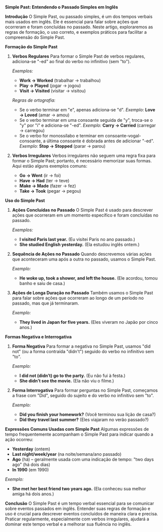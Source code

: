 **Simple Past: Entendendo o Passado Simples em Inglês**

**Introdução**
O Simple Past, ou passado simples, é um dos tempos verbais mais usados em inglês. Ele é essencial para falar sobre ações que ocorreram e foram concluídas no passado. Neste artigo, exploraremos as regras de formação, o uso correto, e exemplos práticos para facilitar a compreensão do Simple Past.

**Formação do Simple Past**

1. **Verbos Regulares**
   Para formar o Simple Past de verbos regulares, adiciona-se "-ed" ao final do verbo no infinitivo (sem "to").

   *Exemplos:*
   - **Work → Worked** (trabalhar → trabalhou)
   - **Play → Played** (jogar → jogou)
   - **Visit → Visited** (visitar → visitou)

   *Regras de ortografia:*
   - Se o verbo terminar em "e", apenas adiciona-se "d".
     *Exemplo:* **Love → Loved** (amar → amou)
   - Se o verbo terminar em uma consoante seguida de "y", troca-se o "y" por "i" e adiciona-se "-ed".
     *Exemplo:* **Carry → Carried** (carregar → carregou)
   - Se o verbo for monossílabo e terminar em consoante-vogal-consoante, a última consoante é dobrada antes de adicionar "-ed".
     *Exemplo:* **Stop → Stopped** (parar → parou)

2. **Verbos Irregulares**
   Verbos irregulares não seguem uma regra fixa para formar o Simple Past; portanto, é necessário memorizar suas formas. Aqui estão alguns exemplos comuns:

   - **Go → Went** (ir → foi)
   - **Have → Had** (ter → teve)
   - **Make → Made** (fazer → fez)
   - **Take → Took** (pegar → pegou)

**Uso do Simple Past**

1. **Ações Concluídas no Passado**
   O Simple Past é usado para descrever ações que ocorreram em um momento específico e foram concluídas no passado.

   *Exemplos:*
   - **I visited Paris last year.** (Eu visitei Paris no ano passado.)
   - **She studied English yesterday.** (Ela estudou inglês ontem.)

2. **Sequência de Ações no Passado**
   Quando descrevemos várias ações que aconteceram uma após a outra no passado, usamos o Simple Past.

   *Exemplo:*
   - **He woke up, took a shower, and left the house.** (Ele acordou, tomou banho e saiu de casa.)

3. **Ações de Longa Duração no Passado**
   Também usamos o Simple Past para falar sobre ações que ocorreram ao longo de um período no passado, mas que já terminaram.

   *Exemplo:*
   - **They lived in Japan for five years.** (Eles viveram no Japão por cinco anos.)

**Formas Negativa e Interrogativa**

1. **Forma Negativa**
   Para formar a negativa no Simple Past, usamos "did not" (ou a forma contraída "didn't") seguido do verbo no infinitivo sem "to".

   *Exemplo:*
   - **I did not (didn’t) go to the party.** (Eu não fui à festa.)
   - **She didn’t see the movie.** (Ela não viu o filme.)

2. **Forma Interrogativa**
   Para formar perguntas no Simple Past, começamos a frase com "Did", seguido do sujeito e do verbo no infinitivo sem "to".

   *Exemplo:*
   - **Did you finish your homework?** (Você terminou sua lição de casa?)
   - **Did they travel last summer?** (Eles viajaram no verão passado?)

**Expressões Comuns Usadas com Simple Past**
Algumas expressões de tempo frequentemente acompanham o Simple Past para indicar quando a ação ocorreu:

- **Yesterday** (ontem)
- **Last night/week/year** (na noite/semana/ano passado)
- **Ago** (há) – geralmente usada com uma indicação de tempo: "two days ago" (há dois dias)
- **In 1990** (em 1990)

*Exemplo:*
- **She met her best friend two years ago.** (Ela conheceu sua melhor amiga há dois anos.)

**Conclusão**
O Simple Past é um tempo verbal essencial para se comunicar sobre eventos passados em inglês. Entender suas regras de formação e uso é crucial para descrever eventos concluídos de maneira clara e precisa. Praticar regularmente, especialmente com verbos irregulares, ajudará a dominar este tempo verbal e a melhorar sua fluência no inglês.